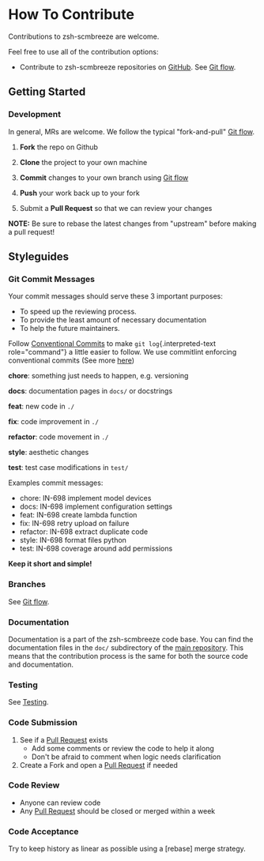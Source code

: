 <!-- Space: Projects -->
<!-- Parent: ZshScmBreeze -->
<!-- Title: Contributing ZshScmBreeze -->
<!-- Label: ZshScmBreeze -->
<!-- Label: Contributing -->
<!-- Include: disclaimer.md -->
<!-- Include: ac:toc -->

# How To Contribute

Contributions to zsh-scmbreeze are welcome.

Feel free to use all of the contribution options:

- Contribute to zsh-scmbreeze repositories on [GitHub](https://github.com/luismayta/zsh-scmbreeze). See [Git flow](./contribute/github-flow.md).

## Getting Started

### Development

In general, MRs are welcome. We follow the typical "fork-and-pull" [Git flow](./contribute/github-flow.md).

1. **Fork** the repo on Github
2. **Clone** the project to your own machine
3. **Commit** changes to your own branch using [Git flow](./contribute/github-flow.md)
4. **Push** your work back up to your fork

5. Submit a **Pull Request** so that we can review your changes

**NOTE:** Be sure to rebase the latest changes from "upstream" before making a pull request!

## Styleguides

### Git Commit Messages

Your commit messages should serve these 3 important purposes:

- To speed up the reviewing process.
- To provide the least amount of necessary documentation
- To help the future maintainers.

Follow [Conventional Commits](https://www.conventionalcommits.org/en/v1.0.0) to make `git log`{.interpreted-text role="command"} a little easier to follow. We use commitlint enforcing conventional commits (See more [here](https://github.com/conventional-changelog/commitlint))

**chore**: something just needs to happen, e.g. versioning

**docs**: documentation pages in `docs/` or docstrings

**feat**: new code in `./`

**fix**: code improvement in `./`

**refactor**: code movement in `./`

**style**: aesthetic changes

**test**: test case modifications in `test/`

Examples commit messages:

- chore: IN-698 implement model devices
- docs: IN-698 implement configuration settings
- feat: IN-698 create lambda function
- fix: IN-698 retry upload on failure
- refactor: IN-698 extract duplicate code
- style: IN-698 format files python
- test: IN-698 coverage around add permissions

**Keep it short and simple!**

### Branches

See [Git flow](./contribute/github-flow.md).

### Documentation

Documentation is a part of the zsh-scmbreeze code base. You can find the documentation files in the `doc/` subdirectory of the [main repository](https://github.com/luismayta/zsh-scmbreeze). This means that the contribution process is the same for both the source code and documentation.

### Testing

See [Testing](./testing.md).

### Code Submission

1. See if a [Pull Request](https://github.com/luismayta/zsh-scmbreeze/pulls) exists
   - Add some comments or review the code to help it along
   - Don\'t be afraid to comment when logic needs clarification
2. Create a Fork and open a [Pull Request](https://github.com/luismayta/zsh-scmbreeze/pulls) if needed

### Code Review

- Anyone can review code
- Any [Pull Request](https://github.com/luismayta/zsh-scmbreeze/pulls) should be closed or merged within a week

### Code Acceptance

Try to keep history as linear as possible using a [rebase] merge strategy.
